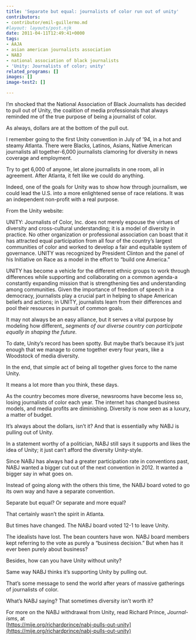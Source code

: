 ```yaml
---
title: 'Separate but equal: journalists of color run out of unity'
contributors:
- contributor/emil-guillermo.md
#layout: layouts/post.njk
date: 2011-04-11T12:49:41+0000
tags:
- AAJA
- asian american journalists association
- NABJ
- national association of black journalists
- 'Unity: Journalists of color; unity'
related_programs: []
images: []
image-test2: []

---
```

I’m shocked that the National Association of Black Journalists has decided to pull out of Unity, the coalition of media professionals that always reminded me of the true purpose of being a journalist of color.

As always, dollars are at the bottom of the pull out.

I remember going to the first Unity convention in July of ’94, in a hot and steamy Atlanta. There were Blacks, Latinos, Asians, Native American journalists all together-6,000 journalists clamoring for diversity in news coverage and employment.

Try to get 6,000 of anyone, let alone journalists in one room, all in agreement. After Atlanta, it felt like we could do anything.

Indeed, one of the goals for Unity was to show how through journalism, we could lead the U.S. into a more enlightened sense of race relations.  It was an independent non-profit with a real purpose.

From the Unity website:

UNITY: Journalists of Color, Inc. does not merely espouse the virtues of diversity and cross-cultural understanding; it is a model of diversity in practice. No other organization or professional association can boast that it has attracted equal participation from all four of the country’s largest communities of color and worked to develop a fair and equitable system of governance. UNITY was recognized by President Clinton and the panel of his Initiative on Race as a model in the effort to “build one America.”

UNITY has become a vehicle for the different ethnic groups to work through differences while supporting and collaborating on a common agenda-a constantly expanding mission that is strengthening ties and understanding among communities. Given the importance of freedom of speech in a democracy, journalists play a crucial part in helping to shape American beliefs and actions; in UNITY, journalists learn from their differences and pool their resources in pursuit of common goals.

It may not always be an easy alliance, but it serves a vital purpose by modeling how different_ _segments of our diverse country can participate equally in shaping the future._

To date, Unity’s record has been spotty. But maybe that’s because it’s just enough that we manage to come together every four years, like a Woodstock of media diversity.

In the end, that simple act of being all together gives force to the name Unity.

It means a lot more than you think, these days.

As the country becomes more diverse, newsrooms have become less so, losing journalists of color each year. The internet has changed business models, and media profits are diminishing.  Diversity is now seen as a luxury, a matter of budget.

It’s always about the dollars, isn’t it? And that is essentially why NABJ is pulling out of Unity.

In a statement worthy of a politician, NABJ still says it supports and likes the idea of Unity; it just can’t afford the diversity Unity-style.

Since NABJ has always had a greater participation rate in conventions past, NABJ wanted a bigger cut out of the next convention in 2012. It wanted a bigger say in what goes on.

Instead of going along with the others this time, the NABJ board voted to go its own way and have a separate convention.

Separate but equal? Or separate and more equal?

That certainly wasn’t the spirit in Atlanta.

But times have changed. The NABJ board voted 12-1 to leave Unity.

The idealists have lost. The bean counters have won. NABJ board members kept referring to the vote as purely a “business decision.” But when has it ever been purely about business?

Besides, how can you have Unity without unity?

Same way NABJ thinks it’s supporting Unity by pulling out.

That’s some message to send the world after years of massive gatherings of journalists of color.

What’s NABJ saying? That sometimes diversity isn’t worth it?

For more on the NABJ withdrawal from Unity, read Richard Prince, _Journal-isms_, at  
[https://mije.org/richardprince/nabj-pulls-out-unity](https://mije.org/richardprince/nabj-pulls-out-unity)